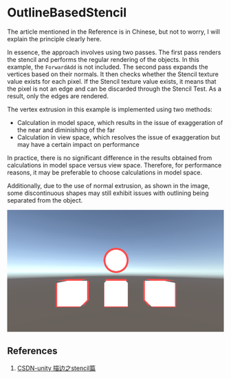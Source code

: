# OutlineBasedStencil

The article mentioned in the Reference is in Chinese, but not to worry, I will explain the principle clearly here.

In essence, the approach involves using two passes. The first pass renders the stencil and performs the regular rendering of the objects. In this example, the `ForwardAdd` is not included. The second pass expands the vertices based on their normals. It then checks whether the Stencil texture value exists for each pixel. If the Stencil texture value exists, it means that the pixel is not an edge and can be discarded through the Stencil Test. As a result, only the edges are rendered.

The vertex extrusion in this example is implemented using two methods:
- Calculation in model space, which results in the issue of exaggeration of the near and diminishing of the far
- Calculation in view space, which resolves the issue of exaggeration but may have a certain impact on performance

In practice, there is no significant difference in the results obtained from calculations in model space versus view space. Therefore, for performance reasons, it may be preferable to choose calculations in model space.

Additionally, due to the use of normal extrusion, as shown in the image, some discontinuous shapes may still exhibit issues with outlining being separated from the object.

![OutlineBasedStencil](/Imgs/Outlines/OutlineBasedStencil.png)

## References
1. [CSDN-unity 描边之stencil篇](https://blog.csdn.net/akak2010110/article/details/86149390?utm_medium=distribute.pc_relevant.none-task-blog-2~default~baidujs_baidulandingword~default-9-86149390-blog-78729906.235^v35^pc_relevant_increate_t0_download_v2_base&spm=1001.2101.3001.4242.6&utm_relevant_index=12)
